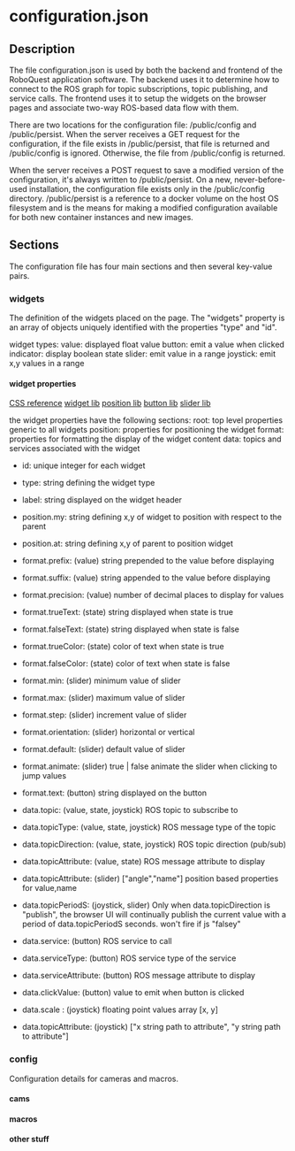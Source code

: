 # configuration.json

## Description

The file configuration.json is used by both the backend and frontend of the RoboQuest
application software. The backend uses it to determine how to connect to the ROS
graph for topic subscriptions, topic publishing, and service calls. The frontend
uses it to setup the widgets on the browser pages and associate two-way ROS-based 
data flow with them.

There are two locations for the configuration file: /public/config and
/public/persist. When the server receives a GET request for the configuration, if
the file exists in /public/persist, that file is returned and /public/config is ignored.
Otherwise, the file from /public/config is returned.

When the server receives a POST request to save a modified version of the
configuration, it's always written to /public/persist. On a new, never-before-used
installation, the configuration file exists only in the /public/config directory.
/public/persist is a reference to a docker volume on the host OS filesystem and is
the means for making a modified configuration available for both new container instances
and new images.

## Sections

The configuration file has four main sections and then several key-value pairs.

### widgets

The definition of the widgets placed on the page. The "widgets" property is
an array of objects uniquely identified with the properties "type" and "id".

widget types:
        value: displayed float value
        button: emit a value when clicked
        indicator: display boolean state
        slider: emit value in a range
        joystick: emit x,y values in a range

#### widget properties

[CSS reference](https://www.w3schools.com/cssref/index.php)
[widget lib](https://jqueryui.com/widget/)
[position lib](https://jqueryui.com/position/)
[button lib](https://jqueryui.com/button/)
[slider lib](https://jqueryui.com/slider/)

the widget properties have the following sections:
        root: top level properties generic to all widgets
        position: properties for positioning the widget
        format: properties for formatting the display of the widget content
        data: topics and services associated with the widget

* id: unique integer for each widget
* type: string defining the widget type
* label: string displayed on the widget header

* position.my: string defining x,y of widget to position with respect to the parent
* position.at: string defining x,y of parent to position widget

* format.prefix: (value) string prepended to the value before displaying
* format.suffix: (value) string appended to the value before displaying
* format.precision: (value) number of decimal places to display for values 

* format.trueText: (state) string displayed when state is true
* format.falseText: (state) string displayed when state is false
* format.trueColor: (state) color of text when state is true
* format.falseColor: (state) color of text when state is false

* format.min: (slider) minimum value of slider
* format.max: (slider) maximum value of slider
* format.step: (slider) increment value of slider
* format.orientation: (slider) horizontal or vertical
* format.default: (slider) default value of slider
* format.animate: (slider) true | false animate the slider when clicking to jump values
 
* format.text: (button) string displayed on the button

* data.topic: (value, state, joystick) ROS topic to subscribe to
* data.topicType: (value, state, joystick) ROS message type of the topic
* data.topicDirection: (value, state, joystick) ROS topic direction (pub/sub)
* data.topicAttribute: (value, state) ROS message attribute to display
* data.topicAttribute: (slider) ["angle","name"] position based properties for value,name
* data.topicPeriodS: (joystick, slider) Only when data.topicDirection is "publish",
                                        the browser UI will continually publish the
                                        current value with a period of
                                        data.topicPeriodS seconds. won't fire if js "falsey"
  
* data.service: (button) ROS service to call
* data.serviceType: (button) ROS service type of the service
* data.serviceAttribute: (button) ROS message attribute to display
* data.clickValue: (button) value to emit when button is clicked


* data.scale : (joystick) floating point values array [x, y]
* data.topicAttribute: (joystick) ["x string path to attribute", "y string path to attribute"]
### config

Configuration details for cameras and macros.

#### cams

#### macros

#### other stuff
